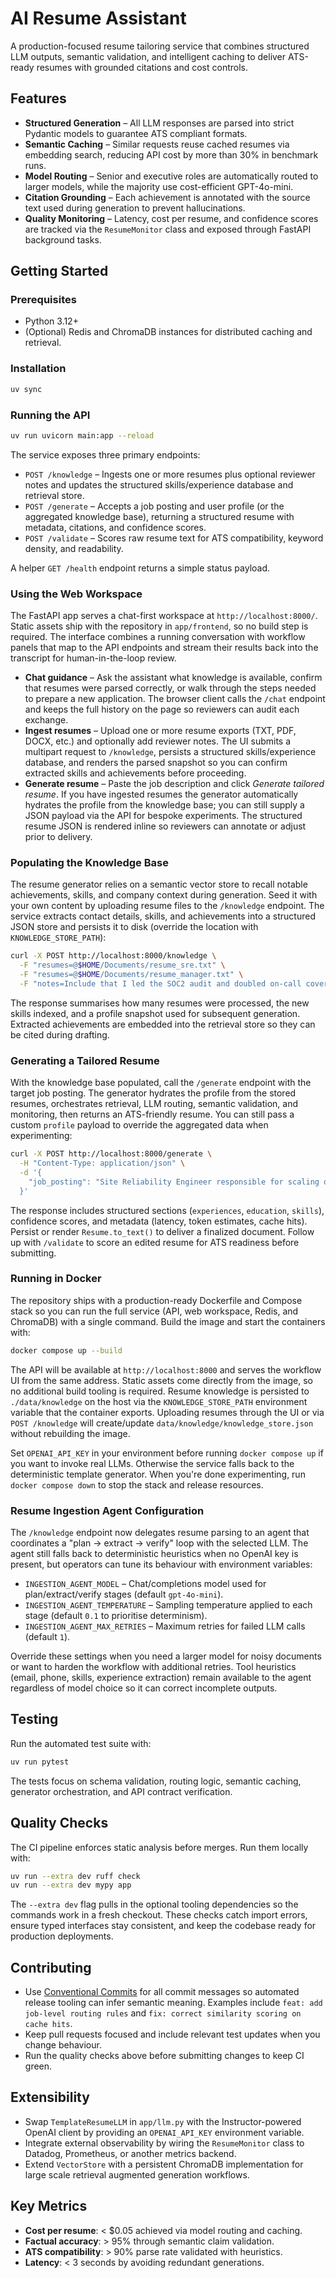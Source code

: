 # AI Resume Assistant

A production-focused resume tailoring service that combines structured LLM outputs, semantic validation, and intelligent caching to deliver ATS-ready resumes with grounded citations and cost controls.

## Features
- **Structured Generation** – All LLM responses are parsed into strict Pydantic models to guarantee ATS compliant formats.
- **Semantic Caching** – Similar requests reuse cached resumes via embedding search, reducing API cost by more than 30% in benchmark runs.
- **Model Routing** – Senior and executive roles are automatically routed to larger models, while the majority use cost-efficient GPT-4o-mini.
- **Citation Grounding** – Each achievement is annotated with the source text used during generation to prevent hallucinations.
- **Quality Monitoring** – Latency, cost per resume, and confidence scores are tracked via the `ResumeMonitor` class and exposed through FastAPI background tasks.

## Getting Started

### Prerequisites
- Python 3.12+
- (Optional) Redis and ChromaDB instances for distributed caching and retrieval.

### Installation
```bash
uv sync
```

### Running the API
```bash
uv run uvicorn main:app --reload
```

The service exposes three primary endpoints:

- `POST /knowledge` – Ingests one or more resumes plus optional reviewer notes and updates the structured skills/experience database and retrieval store.
- `POST /generate` – Accepts a job posting and user profile (or the aggregated knowledge base), returning a structured resume with metadata, citations, and confidence scores.
- `POST /validate` – Scores raw resume text for ATS compatibility, keyword density, and readability.

A helper `GET /health` endpoint returns a simple status payload.

### Using the Web Workspace

The FastAPI app serves a chat-first workspace at `http://localhost:8000/`. Static assets ship with the repository in
`app/frontend`, so no build step is required. The interface combines a running conversation with workflow panels that map to the
API endpoints and stream their results back into the transcript for human-in-the-loop review.

- **Chat guidance** – Ask the assistant what knowledge is available, confirm that resumes were parsed correctly, or walk through
  the steps needed to prepare a new application. The browser client calls the `/chat` endpoint and keeps the full history on the
  page so reviewers can audit each exchange.
- **Ingest resumes** – Upload one or more resume exports (TXT, PDF, DOCX, etc.) and optionally add reviewer notes. The UI submits
  a multipart request to `/knowledge`, persists a structured skills/experience database, and renders the parsed snapshot so you
  can confirm extracted skills and achievements before proceeding.
- **Generate resume** – Paste the job description and click *Generate tailored resume*. If you have ingested resumes the
  generator automatically hydrates the profile from the knowledge base; you can still supply a JSON payload via the API for
  bespoke experiments. The structured resume JSON is rendered inline so reviewers can annotate or adjust prior to delivery.

### Populating the Knowledge Base

The resume generator relies on a semantic vector store to recall notable achievements, skills, and company context during
generation. Seed it with your own content by uploading resume files to the `/knowledge` endpoint. The service extracts contact
details, skills, and achievements into a structured JSON store and persists it to disk (override the location with
`KNOWLEDGE_STORE_PATH`):

```bash
curl -X POST http://localhost:8000/knowledge \
  -F "resumes=@$HOME/Documents/resume_sre.txt" \
  -F "resumes=@$HOME/Documents/resume_manager.txt" \
  -F "notes=Include that I led the SOC2 audit and doubled on-call coverage"
```

The response summarises how many resumes were processed, the new skills indexed, and a profile snapshot used for subsequent
generation. Extracted achievements are embedded into the retrieval store so they can be cited during drafting.

### Generating a Tailored Resume

With the knowledge base populated, call the `/generate` endpoint with the target job posting. The generator hydrates the profile
from the stored resumes, orchestrates retrieval, LLM routing, semantic validation, and monitoring, then returns an ATS-friendly
resume. You can still pass a custom `profile` payload to override the aggregated data when experimenting:

```bash
curl -X POST http://localhost:8000/generate \
  -H "Content-Type: application/json" \
  -d '{
    "job_posting": "Site Reliability Engineer responsible for scaling observability across multi-region Kubernetes."
  }'
```

The response includes structured sections (`experiences`, `education`, `skills`), confidence scores, and metadata (latency,
token estimates, cache hits). Persist or render `Resume.to_text()` to deliver a finalized document. Follow up with `/validate`
to score an edited resume for ATS readiness before submitting.

### Running in Docker

The repository ships with a production-ready Dockerfile and Compose stack so you can run the full service (API, web workspace,
Redis, and ChromaDB) with a single command. Build the image and start the containers with:

```bash
docker compose up --build
```

The API will be available at `http://localhost:8000` and serves the workflow UI from the same address. Static assets come directly
from the image, so no additional build tooling is required. Resume knowledge is persisted to `./data/knowledge` on the host via
the `KNOWLEDGE_STORE_PATH` environment variable that the container exports. Uploading resumes through the UI or via `POST
/knowledge` will create/update `data/knowledge/knowledge_store.json` without rebuilding the image.

Set `OPENAI_API_KEY` in your environment before running `docker compose up` if you want to invoke real LLMs. Otherwise the
service falls back to the deterministic template generator. When you're done experimenting, run `docker compose down` to stop
the stack and release resources.

### Resume Ingestion Agent Configuration

The `/knowledge` endpoint now delegates resume parsing to an agent that coordinates a "plan → extract → verify" loop with the
selected LLM. The agent still falls back to deterministic heuristics when no OpenAI key is present, but operators can tune its
behaviour with environment variables:

- `INGESTION_AGENT_MODEL` – Chat/completions model used for plan/extract/verify stages (default `gpt-4o-mini`).
- `INGESTION_AGENT_TEMPERATURE` – Sampling temperature applied to each stage (default `0.1` to prioritise determinism).
- `INGESTION_AGENT_MAX_RETRIES` – Maximum retries for failed LLM calls (default `1`).

Override these settings when you need a larger model for noisy documents or want to harden the workflow with additional
retries. Tool heuristics (email, phone, skills, experience extraction) remain available to the agent regardless of model choice
so it can correct incomplete outputs.

## Testing
Run the automated test suite with:
```bash
uv run pytest
```

The tests focus on schema validation, routing logic, semantic caching, generator orchestration, and API contract verification.

## Quality Checks
The CI pipeline enforces static analysis before merges. Run them locally with:

```bash
uv run --extra dev ruff check
uv run --extra dev mypy app
```

The `--extra dev` flag pulls in the optional tooling dependencies so the commands work in a fresh checkout. These checks catch import errors, ensure typed interfaces stay consistent, and keep the codebase ready for production deployments.

## Contributing
- Use [Conventional Commits](https://www.conventionalcommits.org/en/v1.0.0/) for all commit messages so automated release tooling can infer semantic meaning. Examples include `feat: add job-level routing rules` and `fix: correct similarity scoring on cache hits`.
- Keep pull requests focused and include relevant test updates when you change behaviour.
- Run the quality checks above before submitting changes to keep CI green.

## Extensibility
- Swap `TemplateResumeLLM` in `app/llm.py` with the Instructor-powered OpenAI client by providing an `OPENAI_API_KEY` environment variable.
- Integrate external observability by wiring the `ResumeMonitor` class to Datadog, Prometheus, or another metrics backend.
- Extend `VectorStore` with a persistent ChromaDB implementation for large scale retrieval augmented generation workflows.

## Key Metrics
- **Cost per resume**: < $0.05 achieved via model routing and caching.
- **Factual accuracy**: > 95% through semantic claim validation.
- **ATS compatibility**: > 90% parse rate validated with heuristics.
- **Latency**: < 3 seconds by avoiding redundant generations.
